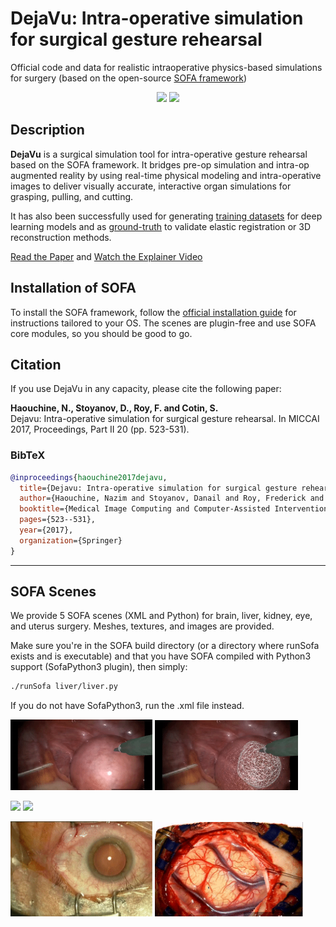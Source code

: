 # DejaVu: Intra-operative simulation for surgical gesture rehearsal
Official code and data for realistic intraoperative physics-based simulations for surgery (based on the open-source [SOFA framework](https://www.sofa-framework.org/)) 

<p align="center">
  <img src="assets/liver1.gif" width="45%" />
  <img src="assets/liver2.gif" width="46.5%" />
</p>

## Description

**DejaVu** is a surgical simulation tool for intra-operative gesture rehearsal based on the SOFA framework. It bridges pre-op simulation and intra-op augmented reality by using real-time physical modeling and intra-operative images to deliver visually accurate, interactive organ simulations for grasping, pulling, and cutting.

It has also been successfully used for generating <u>training datasets</u> for deep learning models and as <u>ground-truth</u> to validate elastic registration or 3D reconstruction methods.

[Read the Paper](https://hal.science/hal-01542395/document)  and [Watch the Explainer Video](https://www.youtube.com/watch?v=-UJYWlaTZr0)



## Installation of SOFA

To install the SOFA framework, follow the [official installation guide](https://www.sofa-framework.org/download/) for instructions tailored to your OS.
The scenes are plugin-free and use SOFA core modules, so you should be good to go.


## Citation

If you use DejaVu in any capacity, please cite the following paper:

**Haouchine, N., Stoyanov, D., Roy, F. and Cotin, S.**  
Dejavu: Intra-operative simulation for surgical gesture rehearsal. In MICCAI 2017, Proceedings, Part II 20 (pp. 523-531).

### BibTeX

```bibtex
@inproceedings{haouchine2017dejavu,
  title={Dejavu: Intra-operative simulation for surgical gesture rehearsal},
  author={Haouchine, Nazim and Stoyanov, Danail and Roy, Frederick and Cotin, Stephane},
  booktitle={Medical Image Computing and Computer-Assisted Intervention- MICCAI 2017: 20th International Conference, Quebec City, QC, Canada, September 11-13, 2017, Proceedings, Part II 20},
  pages={523--531},
  year={2017},
  organization={Springer}
}
```
---

## SOFA Scenes
We provide 5 SOFA scenes (XML and Python) for brain, liver, kidney, eye, and uterus surgery. Meshes, textures, and images are provided. 

Make sure you're in the SOFA build directory (or a directory where runSofa exists and is executable) and that you have SOFA compiled with Python3 support (SofaPython3 plugin), then simply:

```bash
./runSofa liver/liver.py
```

If you do not have SofaPython3, run the .xml file instead.

<p align="left">
  <img src="assets/uterus1.gif" width="45%" />
  <img src="assets/uterus2.gif" width="45.5%" />
</p>
<p align="left">
  <img src="assets/kidney1.gif" width="45%" />
  <img src="assets/kidney2.gif" width="45%" />
</p>
<p align="left">
  <img src="assets/eye.gif" width="45%" />
  <img src="assets/brain.gif" width="47%" />
</p>
